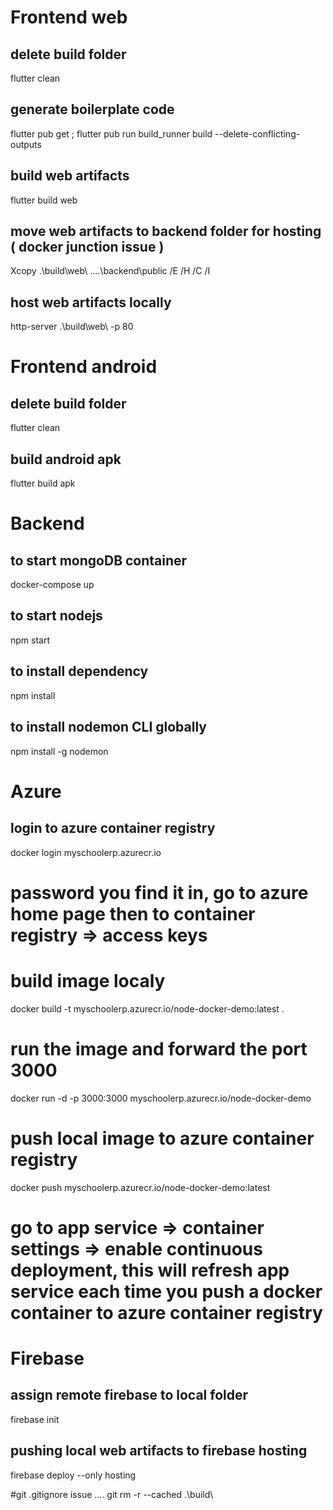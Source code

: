 # Frontend web
## delete build folder
flutter clean
## generate boilerplate code
flutter pub get ; flutter pub run build_runner build --delete-conflicting-outputs 
## build web artifacts
flutter build web
## move web artifacts to backend folder for hosting ( docker junction issue )
Xcopy .\build\web\ ..\..\backend\public /E /H /C /I
## host web artifacts locally
http-server .\build\web\ -p 80 

# Frontend android
## delete build folder
flutter clean
## build android apk
flutter build apk

# Backend
## to start mongoDB container
docker-compose up 
## to start nodejs
npm start
## to install dependency
npm install
## to install nodemon CLI globally
npm install -g nodemon


# Azure
## login to azure container registry
docker login  myschoolerp.azurecr.io 
# password you find it in, go to azure home page then to container registry => access keys
# build image localy
docker build -t myschoolerp.azurecr.io/node-docker-demo:latest .
# run the image and forward the port 3000 
docker run -d -p 3000:3000 myschoolerp.azurecr.io/node-docker-demo
# push local image to azure container registry
docker push myschoolerp.azurecr.io/node-docker-demo:latest
# go to app service => container settings => enable continuous deployment, this will refresh app service each time you push a docker container to azure container registry

# Firebase 
## assign remote firebase to local folder
firebase init
## pushing local web artifacts to firebase hosting
firebase deploy --only hosting 

#git .gitignore issue ....
git rm -r --cached .\build\

